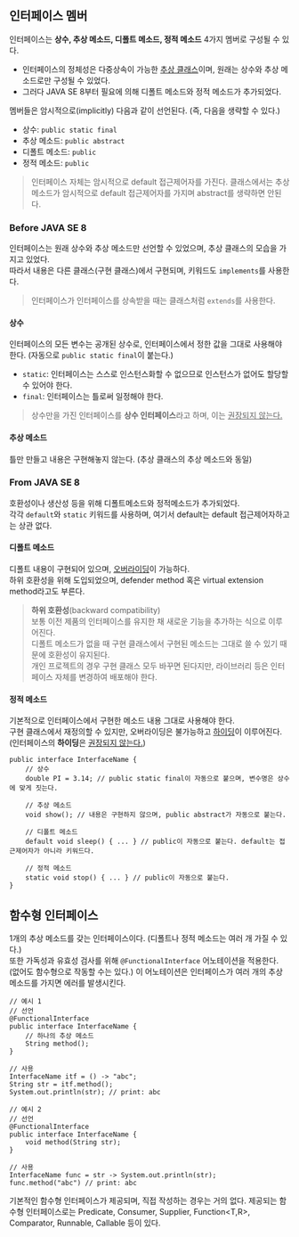 ## 인터페이스 멤버
인터페이스는 **상수, 추상 메소드, 디폴트 메소드, 정적 메소드** 4가지 멤버로 구성될 수 있다.
- 인터페이스의 정체성은 다중상속이 가능한 [추상 클래스][1]이며, 원래는 상수와 추상 메소드로만 구성될 수 있었다.
- 그러다 JAVA SE 8부터 필요에 의해 디폴트 메소드와 정적 메소드가 추가되었다.

멤버들은 암시적으로(implicitly) 다음과 같이 선언된다. (즉, 다음을 생략할 수 있다.)
- 상수: `public static final`
- 추상 메소드: `public abstract`
- 디폴트 메소드: `public`
- 정적 메소드: `public`
> 인터페이스 자체는 암시적으로 default 접근제어자를 가진다.
> 클래스에서는 추상 메소드가 암시적으로 default 접근제어자를 가지며 abstract를 생략하면 안된다.

### Before JAVA SE 8
인터페이스는 원래 상수와 추상 메소드만 선언할 수 있었으며, 추상 클래스의 모습을 가지고 있었다.  
따라서 내용은 다른 클래스(구현 클래스)에서 구현되며, 키워드도 `implements`를 사용한다.  
> 인터페이스가 인터페이스를 상속받을 때는 클래스처럼 `extends`를 사용한다.

#### 상수  
인터페이스의 모든 변수는 공개된 상수로, 인터페이스에서 정한 값을 그대로 사용해야 한다. (자동으로 `public static final`이 붙는다.)  
- `static`: 인터페이스는 스스로 인스턴스화할 수 없으므로 인스턴스가 없어도 할당할 수 있어야 한다.
- `final`: 인터페이스는 틀로써 일정해야 한다.
> 상수만을 가진 인터페이스를 **상수 인터페이스**라고 하며, 이는 <ins>권장되지 않는다.</ins>

#### 추상 메소드
틀만 만들고 내용은 구현해놓지 않는다. (추상 클래스의 추상 메소드와 동일)

### From JAVA SE 8
호환성이나 생산성 등을 위해 디폴트메소드와 정적메소드가 추가되었다.  
각각 `default`와 `static` 키워드를 사용하며, 여기서 default는 default 접근제어자하고는 상관 없다.

#### 디폴트 메소드
디폴트 내용이 구현되어 있으며, [오버라이딩][1]이 가능하다.  
하위 호환성을 위해 도입되었으며, defender method 혹은 virtual extension method라고도 부른다.
> **하위 호환성**(backward compatibility)  
> 보통 이전 제품의 인터페이스를 유지한 채 새로운 기능을 추가하는 식으로 이루어진다.  
> 디폴트 메소드가 없을 때 구현 클래스에서 구현된 메소드는 그대로 쓸 수 있기 때문에 호환성이 유지된다.  
> 개인 프로젝트의 경우 구현 클래스 모두 바꾸면 된다지만, 라이브러리 등은 인터페이스 자체를 변경하여 배포해야 한다.

#### 정적 메소드
기본적으로 인터페이스에서 구현한 메소드 내용 그대로 사용해야 한다.  
구현 클래스에서 재정의할 수 있지만, 오버라이딩은 불가능하고 [하이딩][1]이 이루어진다. (인터페이스의 **하이딩**은 <ins>권장되지 않는다.</ins>)
```
public interface InterfaceName {
    // 상수
    double PI = 3.14; // public static final이 자동으로 붙으며, 변수명은 상수에 맞게 짓는다.
    
    // 추상 메소드
    void show(); // 내용은 구현하지 않으며, public abstract가 자동으로 붙는다.

    // 디폴트 메소드
    default void sleep() { ... } // public이 자동으로 붙는다. default는 접근제어자가 아니라 키워드다.
    
    // 정적 메소드
    static void stop() { ... } // public이 자동으로 붙는다.
}
```
## 함수형 인터페이스
1개의 추상 메소드를 갖는 인터페이스이다. (디폴트나 정적 메소드는 여러 개 가질 수 있다.)  
또한 가독성과 유효성 검사를 위해 `@FunctionalInterface` 어노테이션을 적용한다. (없어도 함수형으로 작동할 수는 있다.)
이 어노테이션은 인터페이스가 여러 개의 추상 메소드를 가지면 에러를 발생시킨다.
```
// 예시 1
// 선언
@FunctionalInterface
public interface InterfaceName {
    // 하나의 추상 메소드
    String method();
}

// 사용
InterfaceName itf = () -> "abc";
String str = itf.method();
System.out.println(str); // print: abc

// 예시 2
// 선언
@FunctionalInterface
public interface InterfaceName {
    void method(String str);
}

// 사용
InterfaceName func = str -> System.out.println(str);
func.method("abc") // print: abc
```
기본적인 함수형 인터페이스가 제공되며, 직접 작성하는 경우는 거의 없다.
제공되는 함수형 인터페이스로는 Predicate, Consumer, Supplier, Function<T,R>, Comparator, Runnable, Callable 등이 있다.

[1]: https://github.com/ipari3/java/blob/main/%EB%AC%B8%EB%B2%95/%EC%9E%90%EB%B0%94%20%EB%B2%84%EC%A0%84%20%EC%84%A4%EB%AA%85/Class.md
